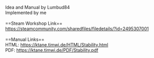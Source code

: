 Idea and Manual by Lumbud84<br/>
Implemented by me<br/>
<br/>
==Steam Workshop Link==<br/>
https://steamcommunity.com/sharedfiles/filedetails/?id=2495307001<br/>
<br/>
==Manual Links==<br/>
HTML: https://ktane.timwi.de/HTML/Stability.html<br/>
PDF: https://ktane.timwi.de/PDF/Stability.pdf<br/>
